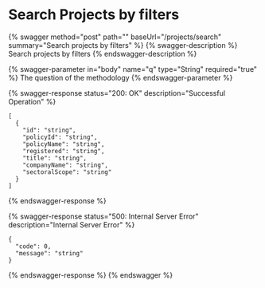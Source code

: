 # Search Projects by filters

{% swagger method="post" path="" baseUrl="/projects/search" summary="Search projects by filters" %}
{% swagger-description %}
Search projects by filters
{% endswagger-description %}

{% swagger-parameter in="body" name="q" type="String" required="true" %}
The question of the methodology
{% endswagger-parameter %}

{% swagger-response status="200: OK" description="Successful Operation" %}
```
[
  {
    "id": "string",
    "policyId": "string",
    "policyName": "string",
    "registered": "string",
    "title": "string",
    "companyName": "string",
    "sectoralScope": "string"
  }
]
```
{% endswagger-response %}

{% swagger-response status="500: Internal Server Error" description="Internal Server Error" %}
```
{
  "code": 0,
  "message": "string"
}
```
{% endswagger-response %}
{% endswagger %}
